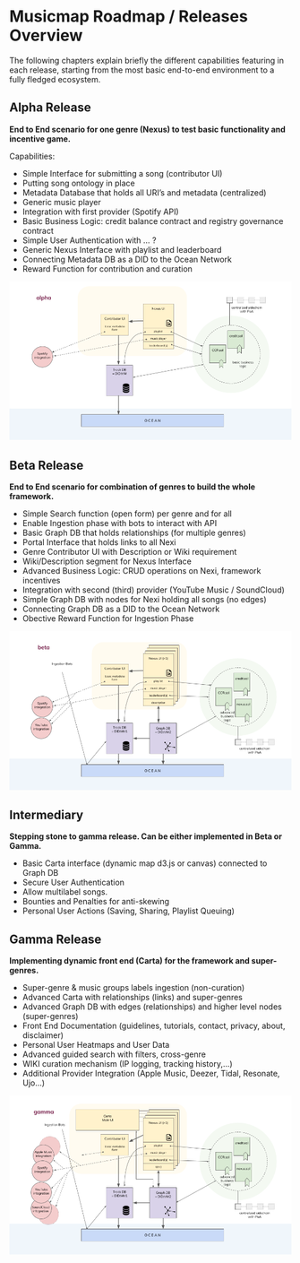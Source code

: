 # Musicmap Roadmap / Releases Overview

The following chapters explain briefly the different capabilities featuring in each release, starting from the most basic end-to-end environment to a fully fledged ecosystem.

## Alpha Release


<b>End to End scenario for one genre (Nexus) to test basic functionality and incentive game.</b>

Capabilities:

* Simple Interface for submitting a song (contributor UI)
* Putting song ontology in place
* Metadata Database that holds all URI’s and metadata (centralized)
* Generic music player 
* Integration with first provider (Spotify API)
* Basic Business Logic: credit balance contract and registry governance contract
* Simple User Authentication with … ?
* Generic Nexus Interface with playlist and leaderboard
* Connecting Metadata DB as a DID to the Ocean Network
* Reward Function for contribution and curation


![alpha release](./images/sketch-alpharelease.png)
  

## Beta Release

<b>End to End scenario for combination of genres to build the whole framework.</b>

* Simple Search function (open form) per genre and for all
* Enable Ingestion phase with bots to interact with API
* Basic Graph DB that holds relationships (for multiple genres)
* Portal Interface that holds links to all Nexi
* Genre Contributor UI with Description or Wiki requirement
* Wiki/Description segment for Nexus Interface
* Advanced Business Logic: CRUD operations on Nexi, framework incentives
* Integration with second (third) provider (YouTube Music / SoundCloud)
* Simple Graph DB with nodes for Nexi holding all songs (no edges)
* Connecting Graph DB as a DID to the Ocean Network
* Obective Reward Function for Ingestion Phase


![beta release](./images/sketch-betarelease.png)
  

## Intermediary 

<b>Stepping stone to gamma release. Can be either implemented in Beta or Gamma.</b>

* Basic Carta interface (dynamic map d3.js or canvas) connected to Graph DB
* Secure User Authentication
* Allow multilabel songs.
* Bounties and Penalties for anti-skewing
* Personal User Actions (Saving, Sharing, Playlist Queuing)


## Gamma Release

<b>Implementing dynamic front end (Carta) for the framework and super-genres.</b>

* Super-genre & music groups labels ingestion (non-curation)
* Advanced Carta with relationships (links) and super-genres
* Advanced Graph DB with edges (relationships) and higher level nodes (super-genres)
* Front End Documentation (guidelines, tutorials, contact, privacy, about, disclaimer)
* Personal User Heatmaps and User Data
* Advanced guided search with filters, cross-genre
* WIKI curation mechanism (IP logging, tracking history,...)
* Additional Provider Integration (Apple Music, Deezer, Tidal, Resonate, Ujo…)


![gamma release](./images/sketch-gammarelease.png)
  
